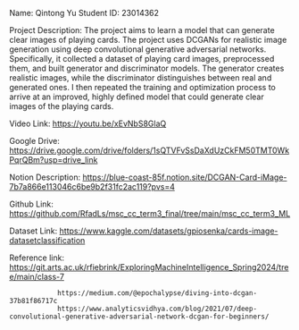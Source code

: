 Name: Qintong Yu
Student ID: 23014362

Project Description:
The project aims to learn a model that can generate clear images of playing cards. The project uses DCGANs for realistic image generation using deep convolutional generative adversarial networks. Specifically, it collected a dataset of playing card images, preprocessed them, and built generator and discriminator models. The generator creates realistic images, while the discriminator distinguishes between real and generated ones. I then repeated the training and optimization process to arrive at an improved, highly defined model that could generate clear images of the playing cards.


Video Link: https://youtu.be/xEvNbS8GlaQ

Google Drive: https://drive.google.com/drive/folders/1sQTVFvSsDaXdUzCkFM50TMT0WkPqrQBm?usp=drive_link

Notion Description: https://blue-coast-85f.notion.site/DCGAN-Card-iMage-7b7a866e113046c6be9b2f31fc2ac119?pvs=4

Github Link: https://github.com/RfadLs/msc_cc_term3_final/tree/main/msc_cc_term3_ML

Dataset Link: https://www.kaggle.com/datasets/gpiosenka/cards-image-datasetclassification

Reference link: https://git.arts.ac.uk/rfiebrink/ExploringMachineIntelligence_Spring2024/tree/main/class-7

                https://medium.com/@epochalypse/diving-into-dcgan-37b81f86717c
                https://www.analyticsvidhya.com/blog/2021/07/deep-convolutional-generative-adversarial-network-dcgan-for-beginners/
